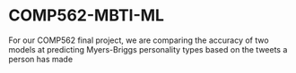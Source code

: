 # COMP562-MBTI-ML
For our COMP562 final project, we are comparing the accuracy of two models at predicting Myers-Briggs personality types based on the tweets a person has made
